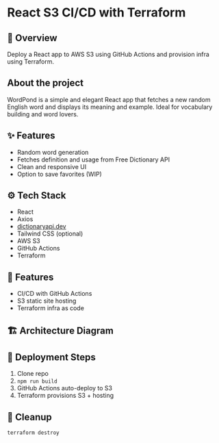 # React S3 CI/CD with Terraform

## 📌 Overview
Deploy a React app to AWS S3 using GitHub Actions and provision infra using Terraform.


## About the project

WordPond is a simple and elegant React app that fetches a new random English word and displays its meaning and example. Ideal for vocabulary building and word lovers.

## ✨ Features
- Random word generation
- Fetches definition and usage from Free Dictionary API
- Clean and responsive UI
- Option to save favorites (WIP)

## ⚙️ Tech Stack
- React
- Axios
- [dictionaryapi.dev](https://dictionaryapi.dev/)
- Tailwind CSS (optional)
- AWS S3
- GitHub Actions
- Terraform

## 🔧 Features
- CI/CD with GitHub Actions
- S3 static site hosting
- Terraform infra as code

## 🏗️ Architecture Diagram


## 🚀 Deployment Steps
1. Clone repo
2. `npm run build`
3. GitHub Actions auto-deploy to S3
4. Terraform provisions S3 + hosting

## 🧹 Cleanup
```bash
terraform destroy
